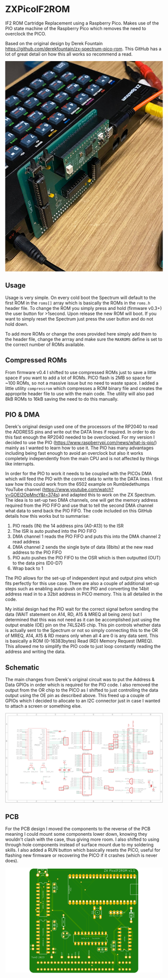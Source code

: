 # ZXPicoIF2ROM
IF2 ROM Cartridge Replacement using a Raspberry Pico. Makes use of the PIO state machine of the Raspberry Pico which removes the need to overclock the PICO.

Based on the original design by Derek Fountain https://github.com/derekfountain/zx-spectrum-pico-rom. This GitHub has a lot of great detail on how this all works so recommend a read.

![image](./images/prototype.jpg "Prototype")

## Usage

Usage is very simple. On every cold boot the Spectrum will default to the first ROM in the `roms[]` array which is basically the ROMs in the `roms.h` header file. To change the ROM you simply press and hold (firmware v0.3+) the user button for >1second. Upon release the new ROM will boot. If you want to simply reset the Spectrum just press the user button and do not hold down.

To add more ROMs or change the ones provided here simply add them to the header file, change the arrray and make sure the `MAXROMS` define is set to the correct number of ROMs available.

## Compressed ROMs

From firmware v0.4 I shifted to use compressed ROMs just to save a little space if you want to add a lot of ROMs. PICO flash is 2MB so space for ~100 ROMs, so not a massive issue but no need to waste space. I added a little utility `compressrom` which compresses a ROM binary file and creates the approprite header file to use with the main code. The utility will also pad 8kB ROMs to 16kB saving the need to do this manually.

## PIO & DMA

Derek's original design used one of the processors of the RP2040 to read the ADDRESS pins and write out the DATA lines if required. In order to do this fast enough the RP2040 needed to be overclocked. For my version I decided to use the PIO (https://www.raspberrypi.com/news/what-is-pio/) mainly as I wanted to learn how to use it. The PIO has many advantages including being fast enough to avoid an overclock but also it works completely independently from the main CPU and is not affected by things like interrupts.

In order for the PIO to work it needs to be coupled with the PICOs DMA which will feed the PIO with the correct data to write to the DATA lines. I first saw how this could work from the 6502 example on Rumbledethumps YouTube channel (https://www.youtube.com/watch?v=GOEI2OpMncY&t=374s) and adapted this to work on the ZX Spectrum. The idea is to set-up two DMA channels, one will get the memory address required from the PIO FIFO and use that to tell the second DMA channel what data to send back the PIO FIFO. The code included on this GitHub details how this works but to summarise:
1. PIO reads (IN) the 14 address pins (A0-A13) to the ISR
2. The ISR is auto pushed into the PIO FIFO
3. DMA channel 1 reads the PIO FIFO and puts this into the DMA channel 2 read address
4. DMA channel 2 sends the single byte of data (8bits) at the new read address to the PIO FIFO
5. PIO auto pushes the PIO FIFO to the OSR which is then outputted (OUT) to the data pins (D0-D7)
6. Wrap back to 1

The PIO allows for the set-up of independent input and output pins which fits perfectly for this use case. There are also a couple of additional set-up steps such as enabling auto-push on the PIO and converting the 14bit address read in to a 32bit address in PICO memory. This is all detailed in the code.

My initial design had the PIO wait for the correct signal before sending the data (WAIT statement on A14, RD, A15 & MREQ all being zero) but I determined that this was not need as it can be accomplished just using the output enable (OE) pin on the 74LS245 chip. This pin controls whether data is actually sent to the Spectrum or not so simply connecting this to the OR of MREQ, A14, A15 & RD means only when all 4 are 0 is any data sent. This is basically a ROM (0-16383bytes) Read (RD) Memory Request (MREQ). This allowed me to simplify the PIO code to just loop constantly reading the address and writing the data.

## Schematic

The main changes from Derek's original circuit was to put the Address & Data GPIOs in order which is required for the PIO code. I also removed the output from the OR chip to the PICO as I shifted to just controlling the data output using the OE pin as described above. This freed up a couple of GPIOs which I decided to allocate to an I2C connector just in case I wanted to attach a screen or something else.

![image](./images/schematic.png "Schematic")

## PCB

For the PCB design I moved the components to the reverse of the PCB meaning I could mount some components lower down, knowing they wouldn't clash with the case, thus giving more room. I also shifted to using through hole components instead of surface mount due to my soldering skills. I also added a RUN button which basically resets the PICO, useful for flashing new firmware or recovering the PICO if it crashes (which is never does).

![image](./images/picoif2.png "PCB")
